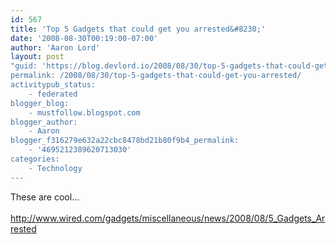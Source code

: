 ```yaml
---
id: 567
title: 'Top 5 Gadgets that could get you arrested&#8230;'
date: '2008-08-30T00:19:00-07:00'
author: 'Aaron Lord'
layout: post
"guid: 'https://blog.devlord.io/2008/08/30/top-5-gadgets-that-could-get-you-arrested/'
permalink: /2008/08/30/top-5-gadgets-that-could-get-you-arrested/
activitypub_status:
    - federated
blogger_blog:
    - mustfollow.blogspot.com
blogger_author:
    - Aaron
blogger_f316279e632a22cbc8478bd21b80f9b4_permalink:
    - '4695212389620713030'
categories:
    - Technology
---
```


These are cool...<br /><br /><a href="http://www.wired.com/gadgets/miscellaneous/news/2008/08/5_Gadgets_Arrested">http://www.wired.com/gadgets/miscellaneous/news/2008/08/5_Gadgets_Arrested</a><div class="blogger-post-footer"></div>